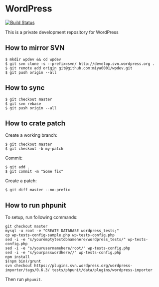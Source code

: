 # WordPress

[![Build Status](https://travis-ci.org/miya0001/wpdev.svg?branch=master)](https://travis-ci.org/miya0001/wpdev)

This is a private development repository for WordPress

## How to mirror SVN

```
$ mkdir wpdev && cd wpdev
$ git svn clone -s --prefix=svn/ http://develop.svn.wordpress.org .
$ git remote add origin git@github.com:miya0001/wpdev.git
$ git push origin --all
```

## How to sync

```
$ git checkout master
$ git svn rebase
$ git push origin --all
```

## How to crate patch

Create a working branch:

```
$ git checkout master
$ git checkout -b my-patch
```

Commit:

```
$ git add .
$ git commit -m "Some fix"
```

Create a patch:

```
$ git diff master --no-prefix
```

## How to run phpunit

To setup, run following commands:

```
git checkout master
mysql -u root -e "CREATE DATABASE wordpress_tests;"
cp wp-tests-config-sample.php wp-tests-config.php
sed -i -e "s/youremptytestdbnamehere/wordpress_tests/" wp-tests-config.php
sed -i -e "s/yourusernamehere/root/" wp-tests-config.php
sed -i -e "s/yourpasswordhere//" wp-tests-config.php
npm install
$(npm bin)/grunt
svn checkout https://plugins.svn.wordpress.org/wordpress-importer/tags/0.6.3/ tests/phpunit/data/plugins/wordpress-importer
```

Then run `phpunit`.